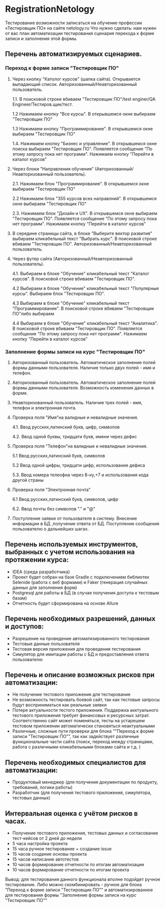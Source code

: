 # RegistrationNetology
Тестирование возможности записаться на обучение профессии «Тестировщик ПО» на сайте netology.ru
Что нужно сделать: нам нужен от вас план автоматизации тестирования сценария перехода к форме записи и заполнения этой формы.

## Перечень автоматизируемых сценариев.

### Переход к форме записи "Тестировщик ПО"
1. Через кнопку "Католог курсов" (шапка сайта). Открывается выпадающий список. Авторизованный/Неавторизованный пользователь.
    
    1.1. В поисковой строке вбиваем "Тестировщик ПО"/test enginer/QA Engineer/Тестиров.щик/тест.
    
    1.2  Нажимаем кнопку "Все курсы". В открывшемся окне выбираем "Тестировщик ПО"
    
    1.3  Нажимаем кнопку "Программирование". В открывшемся окне выбираем "Тестировщик ПО"
    
    1.4. Нажимаем кнопку "Бизнес и управление". В открывшемся окне поиска выбираем "Тестировщик ПО". Появляется сообщение "По этому запросу пока нет программ". Нажимаем кнопку "Перейти в каталог курсов" 
2. Через блоки "Направления обучения" (Авторизованный/Неавторизованный пользователь).
    
    2.1. Нажимаем блок "Программирование". В открывшемся окне выбираем "Тестировщик ПО"
    
    2.2  Нажимаем блок "355 курсов всех направлний". В открывшемся окне выбираем "Тестировщик ПО"
    
    2.3. Нажимаем блок "Дизайн и UX". В открывшемся окне выбираем "Тестировщик ПО". Появляется сообщение "По этому запросу пока нет программ". Нажимаем кнопку "Перейти в каталог курсов" 
3. В середине страницы сайта, в блоке "Выберите вектор развития" выбираем кликабельный текст "Выбрать курс". В поисковой строке вбиваем "Тестировщик ПО". Авторизованный/Неавторизованный пользователь.
4. Через футер сайта (Авторизованный/Неавторизованный пользователь).
    
    4.1. Выбираем в блоке "Обучение" кликабельный текст "Каталог курсов". В поисковой строке вбиваем "Тестировщик ПО". 
    
    4.2  Выбираем в блоке "Обучение" кликабельный текст "Популярные курсы". Выбираем блок "Тестировщик ПО".
    
    4.3  Выбираем в блоке "Обучение" кликабельный текст "Программирование". В поисковой строке вбиваем "Тестировщик ПО"либо выбираем 
    
    4.4  Выбираем в блоке "Обучение" кликабельный текст "Аналитика". В поисковой строке вбиваем "Тестировщик ПО". Появляется сообщение "По этому запросу пока нет программ". Нажимаем кнопку "Перейти в каталог курсов" 

### Заполнение формы записи на курс "Тестировщик ПО"

1. Авторизованный пользователь. Автоматическое заполнение полей формы данными пользователя. Наличие только двух полей - имя и телефон.
2. Авторизованный пользователь. Автоматическое заполнение полей формы данными пользователя. Возможность изменения данных в форме.
3. Неавторизованный пользователь. Наличие трех полей - имя, телефон и электронная почта.
4. Проверка поля "Имя"на валидные и невалидные значения.

   4.1. Ввод русских,латинский букв, цифр, символов

   4.2. Ввод одной буквы, тридцати букв, имени через дефис

5. Проверка поля "Телефон"на валидные и невалидные значения.

   5.1 Ввод русских,латинский букв, символов

   5.2 Ввод одной цифры, тридцати цифр, использование дефиса

   5.3. Ввод номера телеофна через 8-ку,+7 и использования кода другой страны

6. Проверка поля "Электронная почта"

   6.1 Ввод русских,латинский букв, символов, цифр

   6.2. Ввод почты без символов "." и "@"

7. Поступление заявки от пользователя в систему. Внесение информации в БД ,получение ответа от БД. Поступление сообщения пользователю о дальнейших шагах.


## Перечень используемых инструментов, выбранных с учетом использования на протяжении курса:

 - IDEA (среда разработчика)
 - Проект будет собран на базе Gradle с подключением библиотек Selenide (работа с веб формами) и Faker (генерация случайных данных для заполнения форм)
 - Postgresql для работы в БД (в случае получения доступа к тестовым базам)
 - Отчетность будет сформирована на основе Allure

## Перечень необходимых разрешений, данных и доступов:

- Разрешение на проведение автоматизированного тестирования
- Тестовые данные пользователя
- Тестовая версия приложения для проведения тестирования
- Симулятор для имитации работы с БД и предоставления ответа пользователю

## Перечень и описание возможных рисков при автоматизации:

- Не получение тестового приложения для тестирование
- Не возможность тестировать боевой сайт, так как тестовые запросы будут восприниматься как реальные заявки
- Потеря актуальности тестого приложения. Поддержка акктуального тестового приложения требует финансовых и ресурсных затрат. Соответственно сайт может поменяться, тесты на устарешем тестовом приложении автоматически становяться неактуальными
- Различные, сложные пути проверки для блока ""Переход к форме записи "Тестировщик ПО"", так как задействует различные функциональные части сайта (поиск, переход между страницами, работа с различными кликабельными блоками сайта и т.д. )


## Перечень необходимых специалистов для автоматизации:

- Продуктовый менеджер (для получения документации по продукту, требований, логики работы)
- Разработчик (для получения тестового приложения, симулятора, тестовых данных)


## Интервальная оценка с учётом рисков в часах.
- Получение тестового приложения, тестовых данных и согласование тест-кейсов от 2 дней до недели 
- 5 часа настройка проекта 
- 15 часа ручное тестирование + создание issue
- 15 часов создание основы проекта
- 15 часов написание автотестов
- 10 часов формирование отчетности по итогам автоматизации
- 10 часов формирование отчетности по итогам проекта

Вывод: для тестирования данного функционала вполне подойдет ручное тестирование. Либо можно скомбинировать - ручное для блока "Переход к форме записи "Тестировщик ПО"" и автоматизированное для тестирования формы "Заполнение формы записи на курс "Тестировщик ПО""
